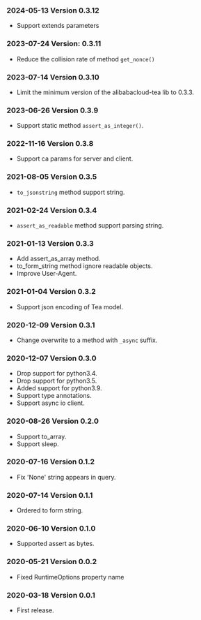 ### 2024-05-13 Version 0.3.12
* Support extends parameters

### 2023-07-24 Version: 0.3.11
* Reduce the collision rate of method `get_nonce()`

### 2023-07-14 Version 0.3.10
* Limit the minimum version of the alibabacloud-tea lib to 0.3.3.

### 2023-06-26 Version 0.3.9
* Support static method `assert_as_integer()`.

### 2022-11-16 Version 0.3.8
* Support ca params for server and client.

### 2021-08-05 Version 0.3.5
* `to_jsonstring` method support string.

### 2021-02-24 Version 0.3.4
* `assert_as_readable` method support parsing string.

### 2021-01-13 Version 0.3.3
* Add assert_as_array method.
* to_form_string method ignore readable objects.
* Improve User-Agent.

### 2021-01-04 Version 0.3.2
* Support json encoding of Tea model.

### 2020-12-09 Version 0.3.1
* Change overwrite to a method with `_async` suffix.

### 2020-12-07 Version 0.3.0
* Drop support for python3.4.
* Drop support for python3.5.
* Added support for python3.9.
* Support type annotations.
* Support async io client.

### 2020-08-26 Version 0.2.0
* Support to_array.
* Support sleep.

### 2020-07-16 Version 0.1.2

* Fix 'None' string appears in query.

### 2020-07-14 Version 0.1.1

* Ordered to form string.

### 2020-06-10 Version 0.1.0
* Supported assert as bytes.

### 2020-05-21 Version 0.0.2
* Fixed RuntimeOptions property name

### 2020-03-18 Version 0.0.1
* First release.